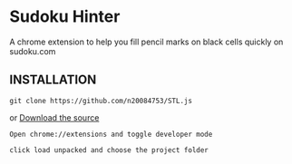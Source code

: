# Sudoku Hinter

A chrome extension to help you fill pencil marks on black cells quickly on sudoku.com

## INSTALLATION
```shell
git clone https://github.com/n20084753/STL.js
```
or
[Download the source](https://github.com/n20084753/suduko-hinter/archive/master.zip)

```shell
Open chrome://extensions and toggle developer mode

click load unpacked and choose the project folder
```

